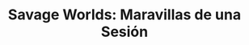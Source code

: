 ---
collection: rolLudoteca
title: 'Savage Worlds: Maravillas de una Sesión'
image: Maravillas-de-una-sesion.png
editorial: 'HT Publishers'
editorial_ref:
isbn:
type: 'Aventura'
web: https://htpublishers.es/producto/maravillas-de-una-sesion/
format: 'Libro tapa blanda'
system: 'Savage Worlds Edición Aventura'
created_at: '2023-09-21T11:31:08+00:00'
---